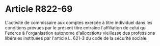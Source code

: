 # Article R822-69

L'activité de commissaire aux comptes exercée à titre individuel dans les conditions prévues par le présent titre entraîne l'affiliation de celui qui l'exerce à l'organisation autonome d'allocations vieillesse des professions libérales instituées par l'article L. 621-3 du code de la sécurité sociale.
